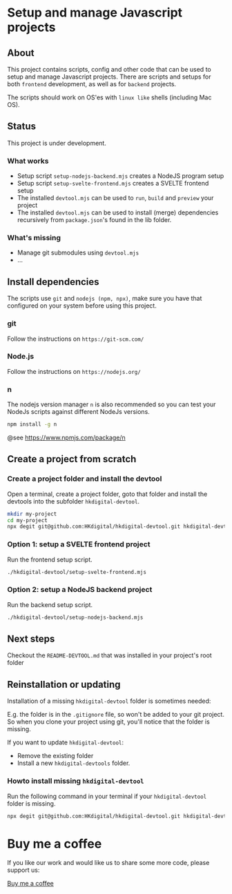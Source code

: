 # Setup and manage Javascript projects

## About

This project contains scripts, config and other code that can be used to setup and manage Javascript projects. There are scripts and setups for both `frontend` development, as well as for `backend` projects.

The scripts should work on OS'es with `linux like` shells (including Mac OS).

## Status

This project is under development.

### What works
- Setup script `setup-nodejs-backend.mjs` creates a NodeJS program setup
- Setup script `setup-svelte-frontend.mjs` creates a SVELTE frontend setup
- The installed `devtool.mjs` can be used to `run`, `build` and `preview` your project
- The installed `devtool.mjs` can be used to install (merge) dependencies recursively from `package.json`'s found in the lib folder.

### What's missing
- Manage git submodules using `devtool.mjs`
- ...

## Install dependencies

The scripts use `git` and `nodejs (npm, npx)`, make sure you have that configured on your system before using this project.

### git
Follow the instructions on `https://git-scm.com/`

### Node.js
Follow the instructions on `https://nodejs.org/`

### n
The nodejs version manager `n` is also recommended so you can test your NodeJs scripts against different NodeJs versions.

```bash
npm install -g n
```

@see https://www.npmjs.com/package/n


## Create a project from scratch

### Create a project folder and install the devtool
Open a terminal, create a project folder, goto that folder and install the devtools into the subfolder `hkdigital-devtool`.

```bash
mkdir my-project
cd my-project
npx degit git@github.com:HKdigital/hkdigital-devtool.git hkdigital-devtool
```

### Option 1: setup a SVELTE frontend project
Run the frontend setup script.

```bash
./hkdigital-devtool/setup-svelte-frontend.mjs
```
### Option 2: setup a NodeJS backend project
Run the backend setup script.

```bash
./hkdigital-devtool/setup-nodejs-backend.mjs
```

## Next steps
Checkout the `README-DEVTOOL.md` that was installed in your project's root folder


## Reinstallation or updating

Installation of a missing `hkdigital-devtool` folder is sometimes needed:

E.g. the folder is in the `.gitignore` file, so won't be added to your git project. So when you clone your project using git, you'll notice that the folder is missing.

If you want to update `hkdigital-devtool`:

- Remove the existing folder
- Install a new `hkdigital-devtools` folder.

### Howto install missing `hkdigital-devtool`

Run the following command in your terminal if your `hkdigital-devtool` folder is missing.

```bash
npx degit git@github.com:HKdigital/hkdigital-devtool.git hkdigital-devtool
```

# Buy me a coffee

If you like our work and would like us to share some more code, please support us:

[Buy me a coffee](https://www.buymeacoffee.com/hkdigital)
